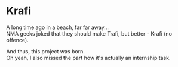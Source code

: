 # Krafi

A long time ago in a beach, far far away...<br>
NMA geeks joked that they should make Trafi, but better - Krafi (no offence).

And thus, this project was born.<br>
Oh yeah, I also missed the part how it's actually an internship task.